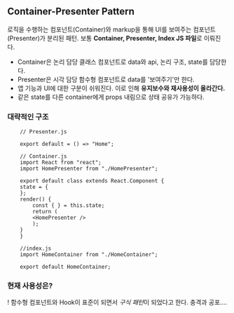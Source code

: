 
## Container-Presenter Pattern

로직을 수행하는 컴포넌트(Container)와 markup을 통해 UI를 보여주는 컴포넌트(Presenter)가 분리된 패턴. 보통 **Container, Presenter, Index JS 파일**로 이뤄진다.
 - Container은 논리 담당 클래스 컴포넌트로 data와 api, 논리 구조, state를 담당한다.
 - Presenter은 시각 담당 함수형 컴포넌트로 data를 '보여주기'만 한다.
 - 앱 기능과 UI에 대한 구분이 쉬워진다. 이로 인해 **유지보수와 재사용성이 올라간다.**
 - 같은 state를 다른 container에게 props 내림으로 상태 공유가 가능하다.


### 대략적인 구조

```JS
    // Presenter.js

    export default = () => "Home";
```
```JS
    // Container.js
    import React from "react";
    import HomePresenter from "./HomePresenter";

    export default class extends React.Component {
    state = {
    };
    render() {
        const { } = this.state;
        return (
        <HomePresenter />
        );
    }
    }
```
```JS
    //index.js
    import HomeContainer from "./HomeContainer";

    export default HomeContainer;
```


### 현재 사용성은?

! 함수형 컴포넌트와 Hook이 표준이 되면서 *구식 패턴*이 되었다고 한다. 충격과 공포….